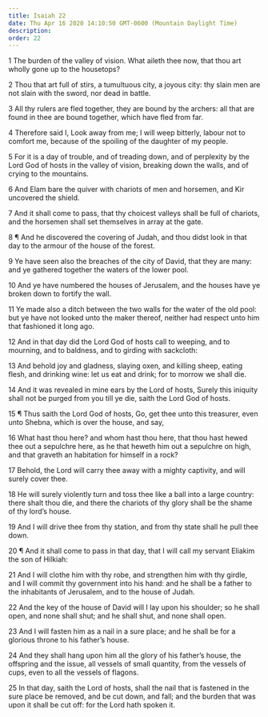 ```yaml
---
title: Isaiah 22
date: Thu Apr 16 2020 14:10:50 GMT-0600 (Mountain Daylight Time)
description: 
order: 22
---
```


<p>
  1 The burden of the valley of vision. What aileth thee now, that thou art
  wholly gone up to the housetops?
</p>
<p>
  2 Thou that art full of stirs, a tumultuous city, a joyous city: thy slain men
  are not slain with the sword, nor dead in battle.
</p>
<p>
  3 All thy rulers are fled together, they are bound by the archers: all that
  are found in thee are bound together, which have fled from far.
</p>
<p>
  4 Therefore said I, Look away from me; I will weep bitterly, labour not to
  comfort me, because of the spoiling of the daughter of my people.
</p>
<p>
  5 For it is a day of trouble, and of treading down, and of perplexity by the
  Lord God of hosts in the valley of vision, breaking down the walls, and of
  crying to the mountains.
</p>
<p>
  6 And Elam bare the quiver with chariots of men and horsemen, and Kir
  uncovered the shield.
</p>
<p>
  7 And it shall come to pass, that thy choicest valleys shall be full of
  chariots, and the horsemen shall set themselves in array at the gate.
</p>
<p>
  8 &#xB6; And he discovered the covering of Judah, and thou didst look in that
  day to the armour of the house of the forest.
</p>
<p>
  9 Ye have seen also the breaches of the city of David, that they are many: and
  ye gathered together the waters of the lower pool.
</p>
<p>
  10 And ye have numbered the houses of Jerusalem, and the houses have ye broken
  down to fortify the wall.
</p>
<p>
  11 Ye made also a ditch between the two walls for the water of the old pool:
  but ye have not looked unto the maker thereof, neither had respect unto him
  that fashioned it long ago.
</p>
<p>
  12 And in that day did the Lord God of hosts call to weeping, and to mourning,
  and to baldness, and to girding with sackcloth:
</p>
<p>
  13 And behold joy and gladness, slaying oxen, and killing sheep, eating flesh,
  and drinking wine: let us eat and drink; for to morrow we shall die.
</p>
<p>
  14 And it was revealed in mine ears by the Lord of hosts, Surely this iniquity
  shall not be purged from you till ye die, saith the Lord God of hosts.
</p>
<p>
  15 &#xB6; Thus saith the Lord God of hosts, Go, get thee unto this treasurer,
  even unto Shebna, which is over the house, and say,
</p>
<p>
  16 What hast thou here? and whom hast thou here, that thou hast hewed thee out
  a sepulchre here, as he that heweth him out a sepulchre on high, and that
  graveth an habitation for himself in a rock?
</p>
<p>
  17 Behold, the Lord will carry thee away with a mighty captivity, and will
  surely cover thee.
</p>
<p>
  18 He will surely violently turn and toss thee like a ball into a large
  country: there shalt thou die, and there the chariots of thy glory shall be
  the shame of thy lord&#x2019;s house.
</p>
<p>
  19 And I will drive thee from thy station, and from thy state shall he pull
  thee down.
</p>
<p>
  20 &#xB6; And it shall come to pass in that day, that I will call my servant
  Eliakim the son of Hilkiah:
</p>
<span></span>
<p>
  21 And I will clothe him with thy robe, and strengthen him with thy girdle,
  and I will commit thy government into his hand: and he shall be a father to
  the inhabitants of Jerusalem, and to the house of Judah.
</p>
<p>
  22 And the key of the house of David will I lay upon his shoulder; so he shall
  open, and none shall shut; and he shall shut, and none shall open.
</p>
<p>
  23 And I will fasten him as a nail in a sure place; and he shall be for a
  glorious throne to his father&#x2019;s house.
</p>
<p>
  24 And they shall hang upon him all the glory of his father&#x2019;s house,
  the offspring and the issue, all vessels of small quantity, from the vessels
  of cups, even to all the vessels of flagons.
</p>
<p>
  25 In that day, saith the Lord of hosts, shall the nail that is fastened in
  the sure place be removed, and be cut down, and fall; and the burden that was
  upon it shall be cut off: for the Lord hath spoken it.
</p>
